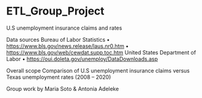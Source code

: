 # ETL_Group_Project



U.S unemployment insurance claims and rates

Data sources
Bureau of Labor Statistics
•	https://www.bls.gov/news.release/laus.nr0.htm
•	https://www.bls.gov/web/cewdat.supp.toc.htm
United States Department of Labor
•	https://oui.doleta.gov/unemploy/DataDownloads.asp

Overall scope
Comparison of U.S unemployment insurance claims versus Texas unemployment rates (2008 – 2020)

Group work by Maria Soto & Antonia Adeleke

